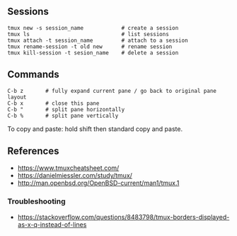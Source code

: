 ## Sessions

```
tmux new -s session_name            # create a session
tmux ls                             # list sessions
tmux attach -t session_name         # attach to a session
tmux rename-session -t old new      # rename session
tmux kill-session -t sesion_name    # delete a session
```

## Commands

```
C-b z       # fully expand current pane / go back to original pane layout
C-b x       # close this pane
C-b "       # split pane horizontally
C-b %       # split pane vertically
```

To copy and paste: hold shift then standard copy and paste.

## References

- https://www.tmuxcheatsheet.com/
- https://danielmiessler.com/study/tmux/
- http://man.openbsd.org/OpenBSD-current/man1/tmux.1

### Troubleshooting

- https://stackoverflow.com/questions/8483798/tmux-borders-displayed-as-x-q-instead-of-lines
